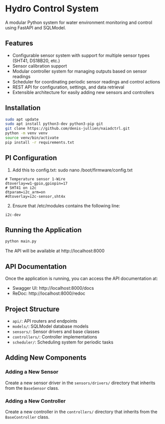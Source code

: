 # Hydro Control System

A modular Python system for water environment monitoring and control using FastAPI and SQLModel.

## Features

- Configurable sensor system with support for multiple sensor types (SHT41, DS18B20, etc.)
- Sensor calibration support
- Modular controller system for managing outputs based on sensor readings
- Scheduler for coordinating periodic sensor readings and control actions
- REST API for configuration, settings, and data retrieval
- Extensible architecture for easily adding new sensors and controllers

## Installation

```bash
sudo apt update 
sudo apt install python3-dev python3-pip git
git clone https://github.com/denis-jullien/naiadctrl.git
python -m venv venv
source venv/bin/activate
pip install -r requirements.txt
```

## PI Configuration

1. Add this to config.txt: 
sudo nano /boot/firmware/config.txt
```
# Temperature sensor 1-Wire
dtoverlay=w1-gpio,gpiopin=17
# SHT41 on i2c
dtparam=i2c_arm=on
#dtoverlay=i2c-sensor,sht4x
```

2. Ensure that /etc/modules contains the following line:
```
i2c-dev
```	

## Running the Application

```bash
python main.py
```

The API will be available at http://localhost:8000

## API Documentation

Once the application is running, you can access the API documentation at:

- Swagger UI: http://localhost:8000/docs
- ReDoc: http://localhost:8000/redoc

## Project Structure

- `api/`: API routers and endpoints
- `models/`: SQLModel database models
- `sensors/`: Sensor drivers and base classes
- `controllers/`: Controller implementations
- `scheduler/`: Scheduling system for periodic tasks

## Adding New Components

### Adding a New Sensor

Create a new sensor driver in the `sensors/drivers/` directory that inherits from the `BaseSensor` class.

### Adding a New Controller

Create a new controller in the `controllers/` directory that inherits from the `BaseController` class.